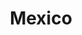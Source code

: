 ---
title: "Mexico"
introtext: "Mexico is één van de fijnste vakantie bestemmingen ter wereld! Het land ligt in Centraal Amerika en heeft een rijke en vergaande historie. Denk bijvoorbeeld aan de Maya's en Azteken die hier geleefd hebben. Tegenwoordig staat Mexico bekend om haar tempels, lekkere eten en de mooie stranden."
introimage: "https://lh3.googleusercontent.com/P4mh7k3dxn5sqH3UBC4hOWQw2hvkZTeOWWpWVu5OqTP0k3Vxe5BAKB-a46p_IbSXMfXylR5wyQD1gOwPIZweApt0LG9XYJLMbN8ywm1w1pjPevy6oi1zmmfwQrlROQxppFj01OgeJw=w800"
surface: "1.960.000"
inhabitants: "129.200.000"
rate: "24,8"
valuta: "peso"
main_text: "Vooral Yucatan is een aanrader met de uiterst relaxte sfeer en brede witte stranden met de azuurblauwe Golf van Mexico. Verder is het Mexicaanse landschap heel divers, met woestijnen, vulkanen, watervallen en regenwouden. Het moge duidelijk zijn dat Mexico de ideale reisbestemming is voor zowel een avontuurlijke rondreis als een ontspannen strandvakantie!"
fact_one_text: ""
fact_two_text: ""
bigmac_index: ""
images: "https://lh3.googleusercontent.com/mT1J3tGRZT75mVsrCP2IXs8Y9gnyVCJrd-zPmTLhurXiY4WhX0cB7Jr5pq34idG0CFgDikbTo7gxvSrz6zuRH71i1oKUYsOW6c2nkc-gqYhAbJr1arJGLsrNb-IxzDs8Nz6KKgokjw=w800|https://lh3.googleusercontent.com/Sg5HVjEVlPXWrOlpO-2Jr_qPedk0wBNwAHP_O5pX-ebOjcrDuFmOoxshR-WtscsdNO0OVl68ERQ4jp2j55fC-Y0K5U60bcwcFeySBie5TfGYVtjNKKPNzAao1Wa72PjVuUqBXVqH1w=w800|https://lh3.googleusercontent.com/ZTrAJoQcB_6ZRQe-Gd_DtHULd8_2pVXhUvJJ4rD-VspsHfvucDnZ3zEwDvTFZpIFg_LiJ9VapA4nSzbCbBSdKzUucnVkwFvgAyJqUzO48AIz3_nfvhLLPYnPkhtJNgNsoceGxKOSsQ=w800|https://lh3.googleusercontent.com/-90EuEKB-cYO7usPdtXaqwy3QwDb0wSyegWaszWtFyB9zIM356Xg7vm89D6eoXvEwZeoBqYc6nfgd1REgHnFxlkPy7QLB4OsjWGKq01_Fov3Tu5431ea1_SBJOgegh6Qzxx5kwf93A=w800"
flight_button_title: "Check vluchtprijzen Mexico"
flight_button_url: "https://lt45.net/c/?si=11986&li=1528136&wi=335922&ws=&dl=transport%2Fflights%2Fnl%2Fmx%2F%3Flocale%3Dnl-NL%26currency%3DEUR%26market%3DNL"
inspiration_url: "https://partner.bol.com/click/click?p=2&t=url&s=1025999&f=TXL&url=https%3A%2F%2Fwww.bol.com%2Fnl%2Ff%2Flonely-planet-mexico%2F9200000000939223%2F&name=Lonely%20Planet%20Mexico%2C%20Lonely%20Planet"
country_code: "mx"
hotels_url: "https://www.booking.com/country/mx.nl.html?aid=1837623"
continent: "Noord-Amerika"
---